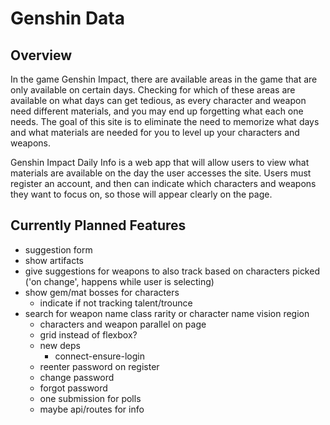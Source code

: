 <!-- ![Alt text](/relative/path/to/img.jpg?raw=true "Optional Title") -->
# Genshin Data

## Overview

In the game Genshin Impact, there are available areas in the game that are only available on certain days. Checking for which of these areas are available on what days can get tedious, as every character and weapon need different materials, and you may end up forgetting what each one needs. The goal of this site is to eliminate the need to memorize what days and what materials are needed for you to level up your characters and weapons.

Genshin Impact Daily Info is a web app that will allow users to view what materials are available on the day the user accesses the site. Users must register an account, and then can indicate which characters and weapons they want to focus on, so those will appear clearly on the page.

## Currently Planned Features
* suggestion form
* show artifacts
* give suggestions for weapons to also track based on characters picked ('on change', happens while user is selecting)
* show gem/mat bosses for characters
  * indicate if not tracking talent/trounce
* search for weapon 
    name
    class
    rarity
  or character
    name
    vision
    region
  * characters and weapon parallel on page
  * grid instead of flexbox?
  * new deps
    * connect-ensure-login
  * reenter password on register
  * change password
  * forgot password
  * one submission for polls
  * maybe api/routes for info